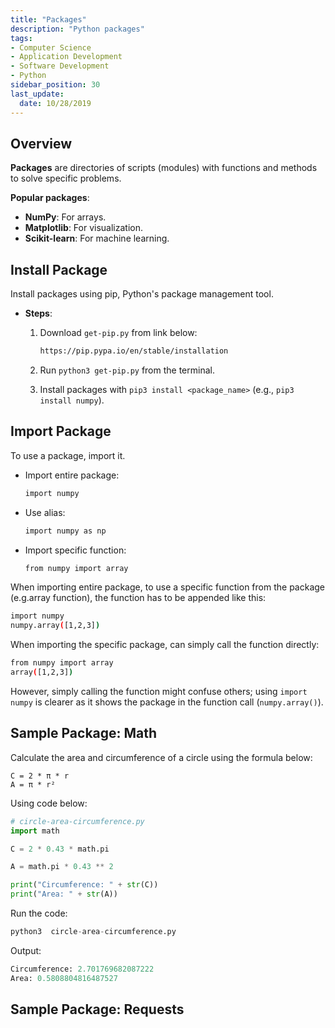 ```yaml
---
title: "Packages"
description: "Python packages"
tags: 
- Computer Science
- Application Development
- Software Development
- Python
sidebar_position: 30
last_update:
  date: 10/28/2019
---
```




## Overview  

**Packages** are directories of scripts (modules) with functions and methods to solve specific problems.  

**Popular packages**:  

- **NumPy**: For arrays.
- **Matplotlib**: For visualization.
- **Scikit-learn**: For machine learning.

## Install Package  

Install packages using pip, Python's package management tool.

- **Steps**:  
  1. Download `get-pip.py` from link below:

        ```bash
        https://pip.pypa.io/en/stable/installation
        ```

  2. Run `python3 get-pip.py` from the terminal.
  3. Install packages with `pip3 install <package_name>` (e.g., `pip3 install numpy`).

## Import Package  

To use a package, import it.

- Import entire package: 

    ```bash
    import numpy
    ```

- Use alias:

    ```bash
    import numpy as np
    ```

- Import specific function:

    ```bash
    from numpy import array  
    ```

When importing entire package, to use a specific function from the package (e.g.array function), the function has to be appended like this:

```bash
import numpy
numpy.array([1,2,3]) 
```

When importing the specific package, can simply call the function directly:

```bash
from numpy import array 
array([1,2,3]) 
```

However, simply calling the function might confuse others; using `import numpy` is clearer as it shows the package in the function call (`numpy.array()`).


## Sample Package: Math 

Calculate the area and circumference of a circle using the formula below:

```
C = 2 * π * r
A = π * r²
```

Using code below:

```python
# circle-area-circumference.py
import math

C = 2 * 0.43 * math.pi

A = math.pi * 0.43 ** 2

print("Circumference: " + str(C))
print("Area: " + str(A)) 
```

Run the code:

```python
python3  circle-area-circumference.py
```

Output:

```python
Circumference: 2.701769682087222
Area: 0.5808804816487527 
```


## Sample Package: Requests 